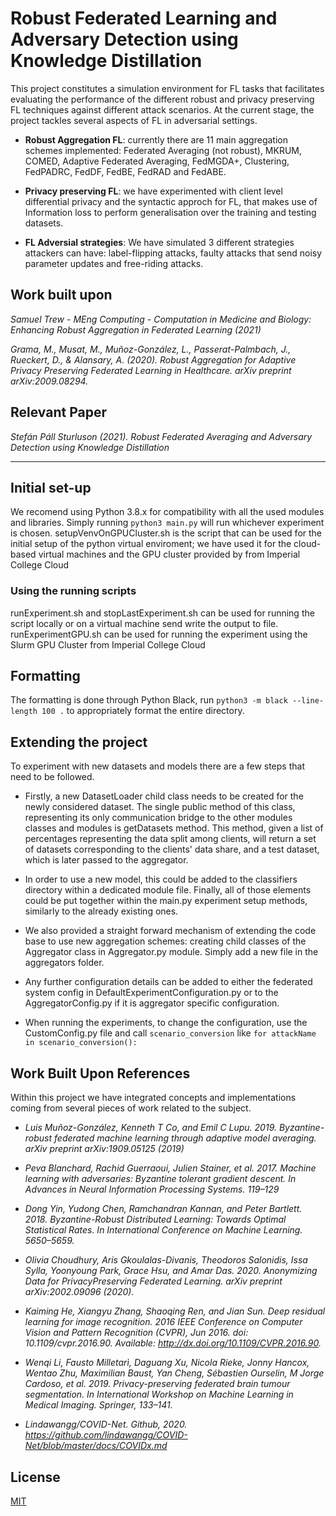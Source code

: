 # Robust Federated Learning and Adversary Detection using Knowledge Distillation

This project constitutes a simulation environment for FL tasks that facilitates evaluating the performance of the different robust and privacy preserving FL techniques against different attack scenarios.
At the current stage, the project tackles several aspects of FL in adversarial settings.

- **Robust Aggregation FL**: currently there are 11 main aggregation schemes implemented: Federated Averaging (not robust), MKRUM, COMED, Adaptive Federated Averaging, FedMGDA+, Clustering, FedPADRC, FedDF, FedBE, FedRAD and FedABE.

- **Privacy preserving FL**: we have experimented with client level differential privacy and the syntactic approch for FL, that makes use of Information loss to perform generalisation over the training and testing datasets.

- **FL Adversial strategies**: We have simulated 3 different strategies attackers can have: label-flipping attacks, faulty attacks that send noisy parameter updates and free-riding attacks.

## Work built upon

*Samuel Trew - MEng Computing - Computation in Medicine and Biology: Enhancing Robust Aggregation in Federated Learning (2021)*

*Grama, M., Musat, M., Muñoz-González, L., Passerat-Palmbach, J., Rueckert, D., & Alansary, A. (2020). Robust Aggregation for Adaptive Privacy Preserving Federated Learning in Healthcare. arXiv preprint arXiv:2009.08294.*

## Relevant Paper

*Stefán Páll Sturluson (2021). Robust Federated Averaging and Adversary Detection using Knowledge Distillation*

---

## Initial set-up

We recomend using Python 3.8.x for compatibility with all the used modules and libraries.
Simply running `python3 main.py` will run whichever experiment is chosen.
setupVenvOnGPUCluster.sh is the script that can be used for the initial setup of the python virtual enviroment; we have used it for the cloud-based virtual machines and the GPU cluster provided by from Imperial College Cloud

### Using the running scripts

runExperiment.sh and stopLastExperiment.sh can be used for running the script locally or on a virtual machine send write the output to file.
runExperimentGPU.sh can be used for running the experiment using the Slurm GPU Cluster from Imperial College Cloud

## Formatting

The formatting is done through Python Black, run `python3 -m black --line-length 100 .` to appropriately format the entire directory.

## Extending the project

To experiment with new datasets and models there are a few steps that need to be followed.

- Firstly, a new DatasetLoader child class needs to be created for the newly considered dataset. The single public method of this class, representing its only communication bridge to the other modules classes and modules is getDatasets method. This method, given a list of percentages representing the data split among clients, will return a set of datasets corresponding to the clients' data share, and a test dataset, which is later passed to the aggregator.

- In order to use a new model, this could be added to the classifiers directory within a dedicated module file. Finally, all of those elements could be put together within the main.py experiment setup methods, similarly to the already existing ones.

- We also provided a straight forward mechanism of extending the code base to use new aggregation schemes: creating child classes of the Aggregator class in Aggregator.py module. Simply add a new file in the aggregators folder.

- Any further configuration details can be added to either the federated system config in DefaultExperimentConfiguration.py or to the AggregatorConfig.py if it is aggregator specific configuration.

- When running the experiments, to change the configuration, use the CustomConfig.py file and call `scenario_conversion` like `for attackName in scenario_conversion():`

## Work Built Upon References

Within this project we have integrated concepts and implementations coming from several pieces of work related to the subject.

- *Luis Muñoz-González, Kenneth T Co, and Emil C Lupu. 2019. Byzantine-robust federated machine learning through adaptive model averaging. arXiv preprint arXiv:1909.05125 (2019)*

- *Peva Blanchard, Rachid Guerraoui, Julien Stainer, et al. 2017. Machine learning with adversaries: Byzantine tolerant gradient descent. In Advances in Neural Information Processing Systems. 119–129*

- *Dong Yin, Yudong Chen, Ramchandran Kannan, and Peter Bartlett. 2018. Byzantine-Robust Distributed Learning: Towards Optimal Statistical Rates. In International Conference on Machine Learning. 5650–5659.*

- *Olivia Choudhury, Aris Gkoulalas-Divanis, Theodoros Salonidis, Issa Sylla, Yoonyoung Park, Grace Hsu, and Amar Das. 2020. Anonymizing Data for PrivacyPreserving Federated Learning. arXiv preprint arXiv:2002.09096 (2020).*

- *Kaiming He, Xiangyu Zhang, Shaoqing Ren, and Jian Sun. Deep residual learning for image recognition. 2016 IEEE Conference on Computer Vision and Pattern Recognition (CVPR), Jun 2016. doi: 10.1109/cvpr.2016.90. Available: http://dx.doi.org/10.1109/CVPR.2016.90.*

- *Wenqi Li, Fausto Milletarì, Daguang Xu, Nicola Rieke, Jonny Hancox, Wentao Zhu, Maximilian Baust, Yan Cheng, Sébastien Ourselin, M Jorge Cardoso, et al. 2019. Privacy-preserving federated brain tumour segmentation. In International Workshop on Machine Learning in Medical Imaging. Springer, 133–141.*

- *Lindawangg/COVID-Net. Github, 2020. https://github.com/lindawangg/COVID-Net/blob/master/docs/COVIDx.md*

## License

[MIT](https://choosealicense.com/licenses/mit/)
